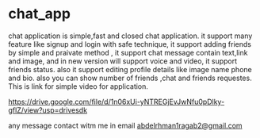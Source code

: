 # chat_app

chat application is simple,fast and closed chat application.
it support many feature like
signup and login with safe technique,
it support adding friends by simple and praivate method ,
it support chat message contain text,link  and image, and in new version will support voice and video,
it support friends status.
also it  support  editing profile details like image name phone and bio.
also you can show number of friends ,chat and friends requestes.
This is link for simple video for application. 

https://drive.google.com/file/d/1n06xUi-yNTREGjEvJwNfu0pDlky-gflZ/view?usp=drivesdk

any message contact witm me in email 
abdelrhman1ragab2@gmail.com

